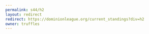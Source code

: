 ```yaml
---
permalink: s44/h2
layout: redirect
redirect: https://dominionleague.org/current_standings?div=h2
owner: truffles
---
```

